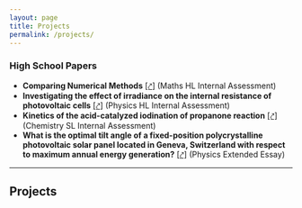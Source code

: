 ```yaml
---
layout: page
title: Projects
permalink: /projects/
---
```


### High School Papers

- **Comparing Numerical Methods** [[⤤]](/assets/Maths_IA_Luca_Mehl.pdf) (Maths HL Internal Assessment)
- **Investigating the effect of irradiance on the internal resistance of photovoltaic cells** [[⤤]](/assets/Physics_IA_-_Luca_Mehl.pdf) (Physics HL Internal Assessment)  
- **Kinetics of the acid-catalyzed iodination of propanone reaction** [[⤤]](/assets/Chem_IA_-_Luca_Mehl.pdf) (Chemistry SL Internal Assessment)  
- **What is the optimal tilt angle of a fixed-position polycrystalline photovoltaic solar panel located in Geneva, Switzerland with respect to maximum annual energy generation?** [[⤤]](/assets/EEV8.pdf) (Physics Extended Essay)

---

## Projects
<!--
{% for category in site.categories %}
  <h3>{{ category[0] }}</h3>
  <ul>
    {% for post in category[1] %}
      <li>
        <a href="{{ post.url }}">{{ post.title }}</a>
        {{ post.excerpt }}
      </li>
    {% endfor %}
  </ul>
{% endfor %}
{% for post in site.posts %}
<b><a href="{{ post.url }}">{{ post.title }}</a></b>
{{ post.excerpt }}
{% endfor %}

## Upcoming Projects

* GUI, dashboard, and analysis for PWDL  
* Permanent weather station
-->